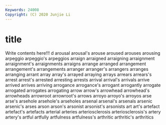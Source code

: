 ```yaml
---
Keywords: 24008
Copyright: (C) 2020 Junjie Li
---
```


# title

Write contents here!!!
d 
arousal 
arousal's 
arouse
aroused 
arouses 
arousing 
arpeggio 
arpeggio's 
arpeggios 
arraign 
arraigned 
arraigning 
arraignment
arraignment's 
arraignments 
arraigns 
arrange 
arranged 
arrangement 
arrangement's 
arrangements 
arranger 
arranger's
arrangers 
arranges 
arranging 
arrant 
array 
array's 
arrayed 
arraying 
arrays 
arrears
arrears's 
arrest 
arrest's 
arrested 
arresting 
arrests 
arrival 
arrival's 
arrivals 
arrive
arrived 
arrives 
arriving 
arrogance 
arrogance's 
arrogant 
arrogantly 
arrogate 
arrogated 
arrogates
arrogating 
arrow 
arrow's 
arrowhead 
arrowhead's 
arrowheads 
arrowroot 
arrowroot's 
arrows 
arroyo
arroyo's 
arroyos 
arse 
arse's 
arsehole 
arsehole's 
arseholes 
arsenal 
arsenal's 
arsenals
arsenic 
arsenic's 
arses 
arson 
arson's 
arsonist 
arsonist's 
arsonists 
art 
art's
artefact 
artefact's 
artefacts 
arterial 
arteries 
arteriosclerosis 
arteriosclerosis's 
artery 
artery's 
artful
artfully 
artfulness 
artfulness's 
arthritic 
arthritic's 
arthritics 
